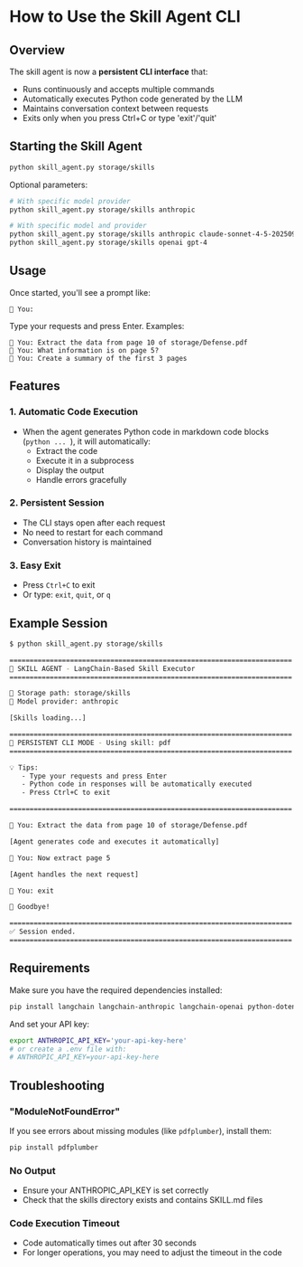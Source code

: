 # How to Use the Skill Agent CLI

## Overview
The skill agent is now a **persistent CLI interface** that:
- Runs continuously and accepts multiple commands
- Automatically executes Python code generated by the LLM
- Maintains conversation context between requests
- Exits only when you press Ctrl+C or type 'exit'/'quit'

## Starting the Skill Agent

```bash
python skill_agent.py storage/skills
```

Optional parameters:
```bash
# With specific model provider
python skill_agent.py storage/skills anthropic

# With specific model and provider
python skill_agent.py storage/skills anthropic claude-sonnet-4-5-20250929
python skill_agent.py storage/skills openai gpt-4
```

## Usage

Once started, you'll see a prompt like:
```
🤖 You:
```

Type your requests and press Enter. Examples:

```
🤖 You: Extract the data from page 10 of storage/Defense.pdf
🤖 You: What information is on page 5?
🤖 You: Create a summary of the first 3 pages
```

## Features

### 1. **Automatic Code Execution**
- When the agent generates Python code in markdown code blocks (```python ... ```), it will automatically:
  - Extract the code
  - Execute it in a subprocess
  - Display the output
  - Handle errors gracefully

### 2. **Persistent Session**
- The CLI stays open after each request
- No need to restart for each command
- Conversation history is maintained

### 3. **Easy Exit**
- Press `Ctrl+C` to exit
- Or type: `exit`, `quit`, or `q`

## Example Session

```bash
$ python skill_agent.py storage/skills

======================================================================
🎯 SKILL AGENT - LangChain-Based Skill Executor
======================================================================

📂 Storage path: storage/skills
🤖 Model provider: anthropic

[Skills loading...]

======================================================================
🎯 PERSISTENT CLI MODE - Using skill: pdf
======================================================================

💡 Tips:
   - Type your requests and press Enter
   - Python code in responses will be automatically executed
   - Press Ctrl+C to exit

======================================================================

🤖 You: Extract the data from page 10 of storage/Defense.pdf

[Agent generates code and executes it automatically]

🤖 You: Now extract page 5

[Agent handles the next request]

🤖 You: exit

👋 Goodbye!

======================================================================
✅ Session ended.
======================================================================
```

## Requirements

Make sure you have the required dependencies installed:
```bash
pip install langchain langchain-anthropic langchain-openai python-dotenv pyyaml pdfplumber
```

And set your API key:
```bash
export ANTHROPIC_API_KEY='your-api-key-here'
# or create a .env file with:
# ANTHROPIC_API_KEY=your-api-key-here
```

## Troubleshooting

### "ModuleNotFoundError"
If you see errors about missing modules (like `pdfplumber`), install them:
```bash
pip install pdfplumber
```

### No Output
- Ensure your ANTHROPIC_API_KEY is set correctly
- Check that the skills directory exists and contains SKILL.md files

### Code Execution Timeout
- Code automatically times out after 30 seconds
- For longer operations, you may need to adjust the timeout in the code
